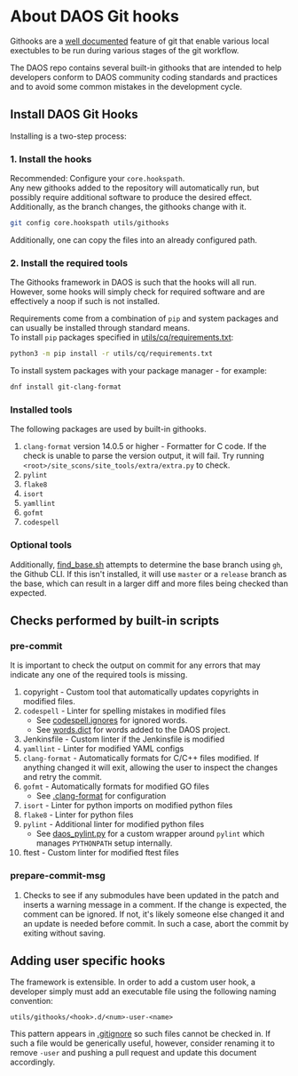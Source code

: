 # About DAOS Git hooks

Githooks are a [well documented](https://git-scm.com/docs/githooks) feature
of git that enable various local exectubles to be run during various stages of
the git workflow.

The DAOS repo contains several built-in githooks that are intended
to help developers conform to DAOS community coding standards and practices
and to avoid some common mistakes in the development cycle.

## Install DAOS Git Hooks
Installing is a two-step process:

### 1. Install the hooks

Recommended: Configure your `core.hookspath`.  
Any new githooks added to the repository will automatically run,
but possibly require additional software to produce the desired effect.
Additionally, as the branch changes, the githooks change with it.
```sh
git config core.hookspath utils/githooks
```

Additionally, one can copy the files into an already configured path.

### 2. Install the required tools

The Githooks framework in DAOS is such that the hooks will all run.
However, some hooks will simply check for required software and are
effectively a noop if such is not installed.

Requirements come from a combination of `pip` and system packages and can usually be installed through standard means.  
To install `pip` packages specified in [utils/cq/requirements.txt](../../utils/cq/requirements.txt):
```sh
python3 -m pip install -r utils/cq/requirements.txt
```
To install system packages with your package manager - for example:
```sh
dnf install git-clang-format
```
### Installed tools
The following packages are used by built-in githooks.

1. `clang-format` version 14.0.5 or higher - Formatter for C code. If the check is unable to parse
the version output, it will fail. Try running
`<root>/site_scons/site_tools/extra/extra.py` to check.
2. `pylint`
3. `flake8`
4. `isort`
5. `yamllint`
6. `gofmt`
7. `codespell`

### Optional tools

Additionally, [find_base.sh](find_base.sh) attempts to determine the base
branch using `gh`, the Github CLI. If this isn't installed, it will use
`master` or a `release` branch as the base, which can result in a larger diff and more files being
checked than expected.

## Checks performed by built-in scripts

### pre-commit

It is important to check the output on commit for any errors that may indicate
any one of the required tools is missing.

1. copyright - Custom tool that automatically updates copyrights in modified files.
2. `codespell` - Linter for spelling mistakes in modified files
   - See [codespell.ignores](../../ci/codespell.ignores) for ignored words.
   - See [words.dict](../../utils/cq/words.dict) for words added to the DAOS project.
3. Jenkinsfile - Custom linter if the Jenkinsfile is modified
4. `yamllint` - Linter for modified YAML configs
5. `clang-format` - Automatically formats for C/C++ files modified. If anything changed it will exit,
allowing the user to inspect the changes and retry the commit.
6. `gofmt` - Automatically formats for modified GO files
   - See [.clang-format](../../.clang-format) for configuration
7. `isort` - Linter for python imports on modified python files
8. `flake8` - Linter for python files
9. `pylint` - Additional linter for modified python files
   - See [daos_pylint.py](../../utils/cq/daos_pylint.py) for a custom wrapper around `pylint` which manages `PYTHONPATH` setup internally.
10. ftest - Custom linter for modified ftest files

### prepare-commit-msg

1. Checks to see if any submodules have been updated in the patch and
inserts a warning message in a comment.  If the change is expected,
the comment can be ignored. If not, it's likely someone else changed
it and an update is needed before commit.  In such a case, abort the
commit by exiting without saving.

## Adding user specific hooks

The framework is extensible.  In order to add a custom user hook, a developer
simply must add an executable file using the following naming convention:

`utils/githooks/<hook>.d/<num>-user-<name>`

This pattern appears in [.gitignore](../../.gitignore) so such files cannot be
checked in. If such a file would be generically useful, however, consider
renaming it to remove `-user` and pushing a pull request and update this
document accordingly.
